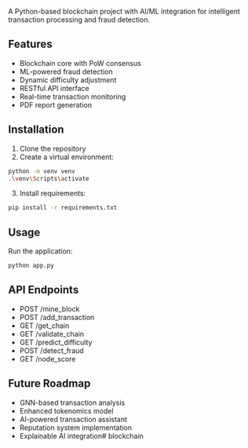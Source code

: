

A Python-based blockchain project with AI/ML integration for intelligent transaction processing and fraud detection.

## Features

- Blockchain core with PoW consensus
- ML-powered fraud detection
- Dynamic difficulty adjustment
- RESTful API interface
- Real-time transaction monitoring
- PDF report generation

## Installation

1. Clone the repository
2. Create a virtual environment:
```bash
python -m venv venv
.\venv\Scripts\activate
```
3. Install requirements:
```bash
pip install -r requirements.txt
```

## Usage

Run the application:
```bash
python app.py
```

## API Endpoints

- POST /mine_block
- POST /add_transaction
- GET /get_chain
- GET /validate_chain
- GET /predict_difficulty
- POST /detect_fraud
- GET /node_score

## Future Roadmap

- GNN-based transaction analysis
- Enhanced tokenomics model
- AI-powered transaction assistant
- Reputation system implementation
- Explainable AI integration#   b l o c k c h a i n 
 
 
